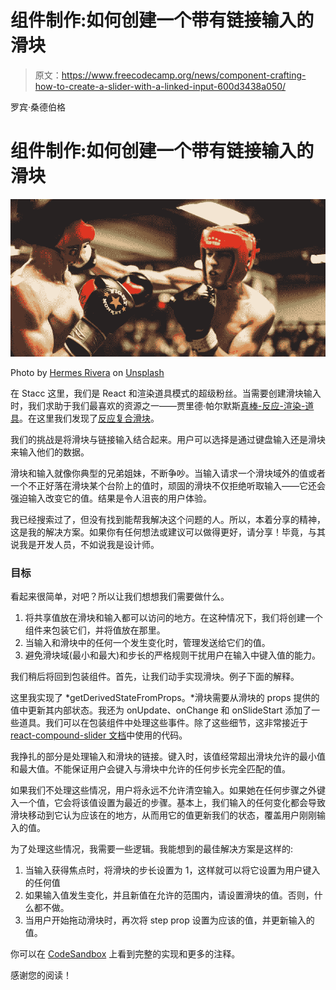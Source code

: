 # 组件制作:如何创建一个带有链接输入的滑块

> 原文：<https://www.freecodecamp.org/news/component-crafting-how-to-create-a-slider-with-a-linked-input-600d3438a050/>

罗宾·桑德伯格

# 组件制作:如何创建一个带有链接输入的滑块

![1*4xqdv8O0r3mXLL13R0Gk3A](img/6e0a385264422da9e5ac86e12806a226.png)

Photo by [Hermes Rivera](https://unsplash.com/photos/qbf59TU077Q?utm_source=unsplash&utm_medium=referral&utm_content=creditCopyText) on [Unsplash](https://unsplash.com/?utm_source=unsplash&utm_medium=referral&utm_content=creditCopyText)

在 Stacc 这里，我们是 React 和渲染道具模式的超级粉丝。当需要创建滑块输入时，我们求助于我们最喜欢的资源之一——贾里德·帕尔默斯[真棒-反应-渲染-道具](https://github.com/jaredpalmer/awesome-react-render-props)。在这里我们发现了[反应复合滑块](https://github.com/sghall/react-compound-slider)。

我们的挑战是将滑块与链接输入结合起来。用户可以选择是通过键盘输入还是滑块来输入他们的数据。

滑块和输入就像你典型的兄弟姐妹，不断争吵。当输入请求一个滑块域外的值或者一个不正好落在滑块某个台阶上的值时，顽固的滑块不仅拒绝听取输入——它还会强迫输入改变它的值。结果是令人沮丧的用户体验。

我已经搜索过了，但没有找到能帮我解决这个问题的人。所以，本着分享的精神，这是我的解决方案。如果你有任何想法或建议可以做得更好，请分享！毕竟，与其说我是开发人员，不如说我是设计师。

### 目标

看起来很简单，对吧？所以让我们想想我们需要做什么。

1.  将共享值放在滑块和输入都可以访问的地方。在这种情况下，我们将创建一个组件来包装它们，并将值放在那里。
2.  当输入和滑块中的任何一个发生变化时，管理发送给它们的值。
3.  避免滑块域(最小和最大)和步长的严格规则干扰用户在输入中键入值的能力。

我们稍后将回到包装组件。首先，让我们动手实现滑块。例子下面的解释。

这里我实现了 *getDerivedStateFromProps。*滑块需要从滑块的 props 提供的值中更新其内部状态。我还为 onUpdate、onChange 和 onSlideStart 添加了一些道具。我们可以在包装组件中处理这些事件。除了这些细节，这非常接近于 [react-compound-slider 文档](https://sghall.github.io/react-compound-slider/#/slider-demos/horizontal)中使用的代码。

我挣扎的部分是处理输入和滑块的链接。键入时，该值经常超出滑块允许的最小值和最大值。不能保证用户会键入与滑块中允许的任何步长完全匹配的值。

如果我们不处理这些情况，用户将永远不允许清空输入。如果她在任何步骤之外键入一个值，它会将该值设置为最近的步骤。基本上，我们输入的任何变化都会导致滑块移动到它认为应该在的地方，从而用它的值更新我们的状态，覆盖用户刚刚输入的值。

为了处理这些情况，我需要一些逻辑。我能想到的最佳解决方案是这样的:

1.  当输入获得焦点时，将滑块的步长设置为 1，这样就可以将它设置为用户键入的任何值
2.  如果输入值发生变化，并且新值在允许的范围内，请设置滑块的值。否则，什么都不做。
3.  当用户开始拖动滑块时，再次将 step prop 设置为应该的值，并更新输入的值。

你可以在 [CodeSandbox](https://codesandbox.io/s/wj9wv6nyw) 上看到完整的实现和更多的注释。

感谢您的阅读！